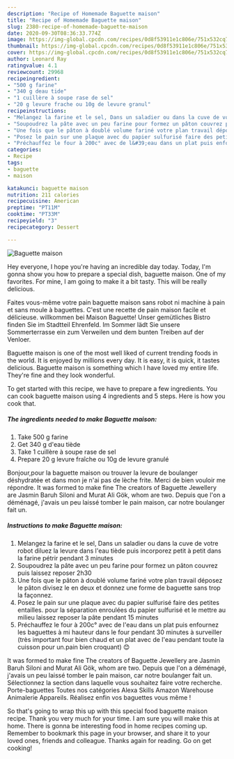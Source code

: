 ```yaml
---
description: "Recipe of Homemade Baguette maison"
title: "Recipe of Homemade Baguette maison"
slug: 2380-recipe-of-homemade-baguette-maison
date: 2020-09-30T08:36:33.774Z
image: https://img-global.cpcdn.com/recipes/0d8f53911e1c806e/751x532cq70/baguette-maison-photo-principale-de-la-recette.jpg
thumbnail: https://img-global.cpcdn.com/recipes/0d8f53911e1c806e/751x532cq70/baguette-maison-photo-principale-de-la-recette.jpg
cover: https://img-global.cpcdn.com/recipes/0d8f53911e1c806e/751x532cq70/baguette-maison-photo-principale-de-la-recette.jpg
author: Leonard Ray
ratingvalue: 4.1
reviewcount: 29968
recipeingredient:
- "500 g farine"
- "340 g deau tide"
- "1 cuillère à soupe rase de sel"
- "20 g levure frache ou 10g de levure granul"
recipeinstructions:
- "Melangez la farine et le sel, Dans un saladier ou dans la cuve de votre robot diluez la levure dans l&#39;eau tiède puis incorporez petit à petit dans la farine pétrir pendant 3 minutes"
- "Soupoudrez la pâte avec un peu farine pour formez un pâton couvrez puis laissez reposer 2h30"
- "Une fois que le pâton à doublé volume fariné votre plan travail déposez le pâton divisez le en deux et donnez une forme de baguette sans trop la façonnez."
- "Posez le pain sur une plaque avec du papier sulfurisé faire des petites entailles. pour la séparation enroulées du papier sulfurisé et le mettre au milieu laissez reposer la pâte pendant 15 minutes"
- "Préchauffez le four à 200c° avec de l&#39;eau dans un plat puis enfournez les baguettes à mi hauteur dans le four pendant 30 minutes à surveiller (très important four bien chaud et un plat avec de l&#39;eau pendant toute la cuisson pour un.pain bien croquant) 😊"
categories:
- Recipe
tags:
- baguette
- maison

katakunci: baguette maison 
nutrition: 211 calories
recipecuisine: American
preptime: "PT11M"
cooktime: "PT33M"
recipeyield: "3"
recipecategory: Dessert

---
```



![Baguette maison](https://img-global.cpcdn.com/recipes/0d8f53911e1c806e/751x532cq70/baguette-maison-photo-principale-de-la-recette.jpg)

Hey everyone, I hope you're having an incredible day today. Today, I'm gonna show you how to prepare a special dish, baguette maison. One of my favorites. For mine, I am going to make it a bit tasty. This will be really delicious.

Faites vous-même votre pain baguette maison sans robot ni machine à pain et sans moule à baguettes. C&#39;est une recette de pain maison facile et délicieuse. willkommen bei Maison Baguette! Unser gemütliches Bistro finden Sie im Stadtteil Ehrenfeld. Im Sommer lädt Sie unsere Sommerterrasse ein zum Verweilen und dem bunten Treiben auf der Venloer.

Baguette maison is one of the most well liked of current trending foods in the world. It is enjoyed by millions every day. It is easy, it is quick, it tastes delicious. Baguette maison is something which I have loved my entire life. They're fine and they look wonderful.


To get started with this recipe, we have to prepare a few ingredients. You can cook baguette maison using 4 ingredients and 5 steps. Here is how you cook that.

<!--inarticleads1-->

##### The ingredients needed to make Baguette maison:

1. Take 500 g farine
1. Get 340 g d&#39;eau tiède
1. Take 1 cuillère à soupe rase de sel
1. Prepare 20 g levure fraîche ou 10g de levure granulé


Bonjour,pour la baguette maison ou trouver la levure de boulanger déshydratée et dans mon je n&#39;ai pas de lèche frite. Merci de bien vouloir me répondre. It was formed to make fine The creators of Baguette Jewellery are Jasmin Baruh Siloni and Murat Ali Gök, whom are two. Depuis que l&#39;on a déménagé, j&#39;avais un peu laissé tomber le pain maison, car notre boulanger fait un. 

<!--inarticleads2-->

##### Instructions to make Baguette maison:

1. Melangez la farine et le sel, Dans un saladier ou dans la cuve de votre robot diluez la levure dans l&#39;eau tiède puis incorporez petit à petit dans la farine pétrir pendant 3 minutes
1. Soupoudrez la pâte avec un peu farine pour formez un pâton couvrez puis laissez reposer 2h30
1. Une fois que le pâton à doublé volume fariné votre plan travail déposez le pâton divisez le en deux et donnez une forme de baguette sans trop la façonnez.
1. Posez le pain sur une plaque avec du papier sulfurisé faire des petites entailles. pour la séparation enroulées du papier sulfurisé et le mettre au milieu laissez reposer la pâte pendant 15 minutes
1. Préchauffez le four à 200c° avec de l&#39;eau dans un plat puis enfournez les baguettes à mi hauteur dans le four pendant 30 minutes à surveiller (très important four bien chaud et un plat avec de l&#39;eau pendant toute la cuisson pour un.pain bien croquant) 😊


It was formed to make fine The creators of Baguette Jewellery are Jasmin Baruh Siloni and Murat Ali Gök, whom are two. Depuis que l&#39;on a déménagé, j&#39;avais un peu laissé tomber le pain maison, car notre boulanger fait un. Sélectionnez la section dans laquelle vous souhaitez faire votre recherche. Porte-baguettes Toutes nos catégories Alexa Skills Amazon Warehouse Animalerie Appareils. Réalisez enfin vos baguettes vous même ! 

So that's going to wrap this up with this special food baguette maison recipe. Thank you very much for your time. I am sure you will make this at home. There is gonna be interesting food in home recipes coming up. Remember to bookmark this page in your browser, and share it to your loved ones, friends and colleague. Thanks again for reading. Go on get cooking!
